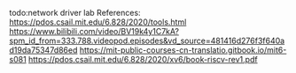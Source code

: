 todo:network driver lab
References:
https://pdos.csail.mit.edu/6.828/2020/tools.html
https://www.bilibili.com/video/BV19k4y1C7kA?spm_id_from=333.788.videopod.episodes&vd_source=481416d276f3f640ad19da75347d86ed
https://mit-public-courses-cn-translatio.gitbook.io/mit6-s081
https://pdos.csail.mit.edu/6.828/2020/xv6/book-riscv-rev1.pdf
